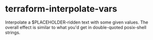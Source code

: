 # terraform-interpolate-vars

Interpolate a $PLACEHOLDER-ridden text with some given values. The overall
effect is similar to what you'd get in double-quoted posix-shell strings.
